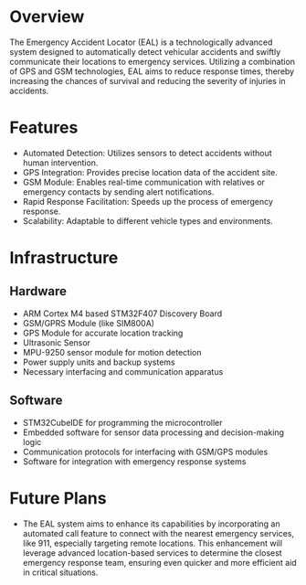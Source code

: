 # Overview
The Emergency Accident Locator (EAL) is a technologically advanced system designed to automatically detect vehicular accidents and swiftly communicate their locations to emergency services. Utilizing a combination of GPS and GSM technologies, EAL aims to reduce response times, thereby increasing the chances of survival and reducing the severity of injuries in accidents.

# Features
- Automated Detection: Utilizes sensors to detect accidents without human intervention.
- GPS Integration: Provides precise location data of the accident site.
- GSM Module: Enables real-time communication with relatives or emergency contacts by sending alert notifications.
- Rapid Response Facilitation: Speeds up the process of emergency response.
- Scalability: Adaptable to different vehicle types and environments.

# Infrastructure
## Hardware
- ARM Cortex M4 based STM32F407 Discovery Board
- GSM/GPRS Module (like SIM800A)
- GPS Module for accurate location tracking
- Ultrasonic Sensor
- MPU-9250 sensor module for motion detection
- Power supply units and backup systems
- Necessary interfacing and communication apparatus

## Software
- STM32CubeIDE for programming the microcontroller
- Embedded software for sensor data processing and decision-making logic
- Communication protocols for interfacing with GSM/GPS modules
- Software for integration with emergency response systems

# Future Plans
- The EAL system aims to enhance its capabilities by incorporating an automated call feature to connect with the nearest emergency services, like 911, especially targeting remote locations. This enhancement will leverage advanced location-based services to determine the closest emergency response team, ensuring even quicker and more efficient aid in critical situations.
